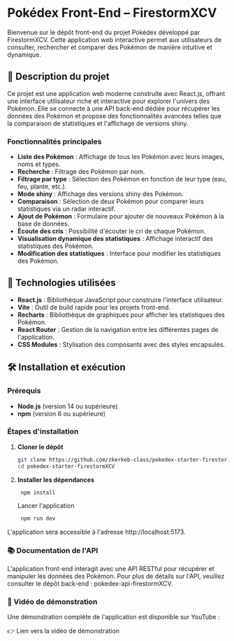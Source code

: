 # Pokédex Front-End – FirestormXCV

Bienvenue sur le dépôt front-end du projet Pokédex développé par FirestormXCV. Cette application web interactive permet aux utilisateurs de consulter, rechercher et comparer des Pokémon de manière intuitive et dynamique.

## 🧩 Description du projet

Ce projet est une application web moderne construite avec React.js, offrant une interface utilisateur riche et interactive pour explorer l'univers des Pokémon. Elle se connecte à une API back-end dédiée pour récupérer les données des Pokémon et propose des fonctionnalités avancées telles que la comparaison de statistiques et l'affichage de versions shiny.

### Fonctionnalités principales

- **Liste des Pokémon** : Affichage de tous les Pokémon avec leurs images, noms et types.
- **Recherche** : Filtrage des Pokémon par nom.
- **Filtrage par type** : Sélection des Pokémon en fonction de leur type (eau, feu, plante, etc.).
- **Mode shiny** : Affichage des versions shiny des Pokémon.
- **Comparaison** : Sélection de deux Pokémon pour comparer leurs statistiques via un radar interactif.
- **Ajout de Pokémon** : Formulaire pour ajouter de nouveaux Pokémon à la base de données.
- **Écoute des cris** : Possibilité d'écouter le cri de chaque Pokémon.
- **Visualisation dynamique des statistiques** : Affichage interactif des statistiques des Pokémon.
- **Modification des statistiques** : Interface pour modifier les statistiques des Pokémon.

## 🚀 Technologies utilisées

- **React.js** : Bibliothèque JavaScript pour construire l'interface utilisateur.
- **Vite** : Outil de build rapide pour les projets front-end.
- **Recharts** : Bibliothèque de graphiques pour afficher les statistiques des Pokémon.
- **React Router** : Gestion de la navigation entre les différentes pages de l'application.
- **CSS Modules** : Stylisation des composants avec des styles encapsulés.

## 🛠️ Installation et exécution

### Prérequis

- **Node.js** (version 14 ou supérieure)
- **npm** (version 6 ou supérieure)

### Étapes d'installation

1. **Cloner le dépôt**

   ```bash
   git clone https://github.com/zkerkeb-class/pokedex-starter-firestormXCV.git
   cd pokedex-starter-firestormXCV
    ```

2. **Installer les dépendances**

   ```bash
    npm install
    ```
    Lancer l'application

   ```bash
    npm run dev
    ```

L'application sera accessible à l'adresse http://localhost:5173.

### 📚 Documentation de l'API
L'application front-end interagit avec une API RESTful pour récupérer et manipuler les données des Pokémon. Pour plus de détails sur l'API, veuillez consulter le dépôt back-end : pokedex-api-firestormXCV.

### 🎥 Vidéo de démonstration
Une démonstration complète de l'application est disponible sur YouTube :

👉 Lien vers la vidéo de démonstration